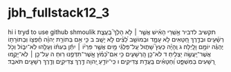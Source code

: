 # jbh_fullstack12_3
hi
i tryd to use github
shmoulik תקשיב לדביר
 אַ֥שְֽׁרֵי הָאִ֗ישׁ    אֲשֶׁ֤ר ׀ לֹ֥א הָלַךְ֮ בַּֽעֲצַ֪ת רְשָׁ֫עִ֥ים
וּבְדֶ֣רֶךְ חַ֭טָּאִים לֹ֥א עָמָ֑ד    וּבְמוֹשַׁ֥ב לֵ֝צִ֗ים לֹ֣א יָשָֽׁב׃
ב כִּ֤י אִ֥ם בְּתוֹרַ֥ת יְהוָ֗ה חֶ֫פְצ֥וֹ  וּֽבְתוֹרָת֥וֹ יֶהְגֶּ֗ה יוֹמָ֥ם וָלָֽיְלָה׃
ג וְֽהָיָ֗ה    כְּעֵץ֮ שָׁת֪וּל עַֽל־פַּלְגֵ֫י מָ֥יִם
אֲשֶׁ֤ר פִּרְי֨וֹ ׀ יִתֵּ֬ן בְּעִתּ֗וֹ וְעָלֵ֥הוּ לֹֽא־יִבּ֑וֹל    וְכֹ֖ל אֲשֶׁר־יַֽעֲשֶׂ֣ה יַצְלִֽיחַ׃
ד לֹא־כֵ֥ן הָֽרְשָׁעִ֑ים    כִּ֥י אִם־כַּ֝מֹּ֗ץ אֲֽשֶׁר־תִּדְּפֶ֥נּוּ רֽוּחַ׃
ה עַל־כֵּ֤ן ׀ לֹֽא־יָקֻ֣מוּ רְ֭שָׁעִים בַּמִּשְׁפָּ֑ט    וְ֝חַטָּאִ֗ים בַּֽעֲדַ֥ת צַדִּיקִֽים׃
ו כִּֽי־יוֹדֵ֣עַ יְ֭הוָה דֶּ֣רֶךְ צַדִּיקִ֑ים    וְדֶ֖רֶךְ רְשָׁעִ֣ים תֹּאבֵֽד׃
